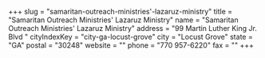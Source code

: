 +++
slug = "samaritan-outreach-ministries'-lazaruz-ministry"
title = "Samaritan Outreach Ministries' Lazaruz Ministry"
name = "Samaritan Outreach Ministries' Lazaruz Ministry"
address = "99 Martin Luther King Jr. Blvd "
cityIndexKey = "city-ga-locust-grove"
city = "Locust Grove"
state = "GA"
postal = "30248"
website = ""
phone = "770 957-6220"
fax = ""
+++
